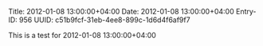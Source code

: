 Title: 2012-01-08 13:00:00+04:00
Date: 2012-01-08 13:00:00+04:00
Entry-ID: 956
UUID: c51b9fcf-31eb-4ee8-899c-1d6d4f6af9f7

This is a test for 2012-01-08 13:00:00+04:00
